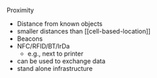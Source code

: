 Proximity
- Distance from known objects
- smaller distances than [[cell-based-location]]
- Beacons
- NFC/RFID/BT/IrDa
	- e.g., next to printer
- can be used to exchange data
- stand alone infrastructure